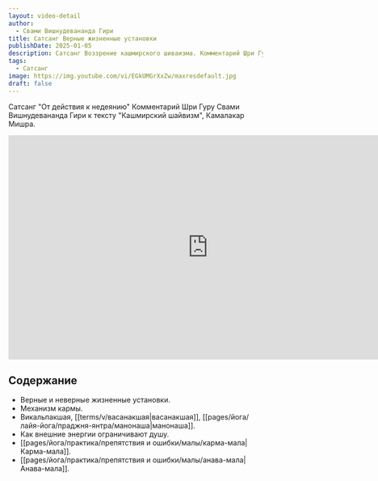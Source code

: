 ```yaml
---
layout: video-detail
author:
  - Свами Вишнудевананда Гири
title: Сатсанг Верные жизненные установки
publishDate: 2025-01-05
description: Сатсанг Воззрение кашмирского шиваизма. Комментарий Шри Гуру Свами Вишнудевананда Гири к тексту "Кашмирский шайвизм", Камалакар Мишра.
tags:
  - Сатсанг
image: https://img.youtube.com/vi/EGkUMGrXxZw/maxresdefault.jpg
draft: false
---
```


 Сатсанг "От действия к недеянию"
Комментарий Шри Гуру Свами Вишнудевананда Гири к тексту "Кашмирский шайвизм", Камалакар Мишра.

<iframe width="790" height="444" src="https://www.youtube.com/embed/EGkUMGrXxZw" frameborder="0" allowfullscreen=""></iframe> 

## Содержание

- Верные и неверные жизненные установки.
- Механизм кармы.
- Викальпакшая, [[terms/v/васанакшая|васанакшая]], [[pages/йога/лайя-йога/праджня-янтра/манонаша|манонаша]].
- Как внешние энергии ограничивают душу.
- [[pages/йога/практика/препятствия и ошибки/малы/карма-мала|Карма-мала]].
- [[pages/йога/практика/препятствия и ошибки/малы/анава-мала|Анава-мала]].
